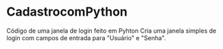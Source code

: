 # CadastrocomPython
Código de uma janela de login  feito em  Pyhton Cria uma janela simples de login com campos de entrada para "Usuário" e "Senha".
